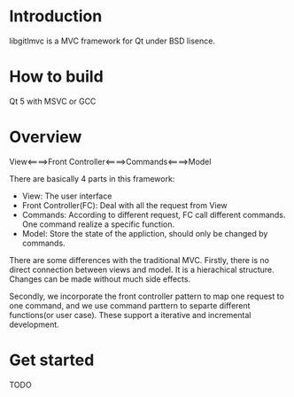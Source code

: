 Introduction
============

libgitlmvc is a MVC framework for Qt under BSD lisence.

How to build
============
Qt 5 with MSVC or GCC

Overview
========

View<====>Front Controller<====>Commands<====>Model

There are basically 4 parts in this framework:
* View: The user interface
* Front Controller(FC): Deal with all the request from View
* Commands: According to different request, FC call different commands. One command realize a specific function.
* Model: Store the state of the appliction, should only be changed by commands.

There are some differences with the traditional MVC. 
Firstly, there is no direct connection between views and model. It is a hierachical structure. Changes can be made without much side effects.

Secondly, we incorporate the front controller pattern to map one request to one command, and we use command parttern to separte different functions(or user case). These support a iterative and incremental development.

Get started
===========

TODO
